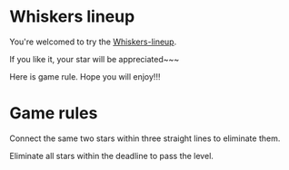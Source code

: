 # Whiskers lineup 



You're welcomed to try the [Whiskers-lineup](https://Jinn-eth.github.io/Whiskers-lineup/).

If you like it, your star will be appreciated~~~

Here is game rule. Hope you will enjoy!!!

# Game rules

Connect the same two stars within three straight lines to eliminate them.

Eliminate all stars within the deadline to pass the level.

